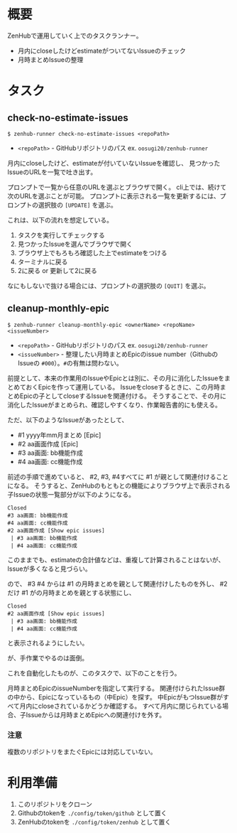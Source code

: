 # 概要

ZenHubで運用していく上でのタスクランナー。

- 月内にcloseしたけどestimateがついてないIssueのチェック
- 月時まとめIssueの整理


# タスク

## check-no-estimate-issues

```
$ zenhub-runner check-no-estimate-issues <repoPath>
```

- `<repoPath>` - GitHubリポジトリのパス ex. `oosugi20/zenhub-runner`

月内にcloseしたけど、estimateが付いていないIssueを確認し、
見つかったIssueのURLを一覧で吐き出す。

プロンプトで一覧から任意のURLを選ぶとブラウザで開く。
cli上では、続けて次のURLを選ぶことが可能。
プロンプトに表示される一覧を更新するには、プロンプトの選択肢の `[UPDATE]` を選ぶ。

これは、以下の流れを想定している。

1. タスクを実行してチェックする
2. 見つかったIssueを選んでブラウザで開く
3. ブラウザ上でもろもろ確認した上でestimateをつける
4. ターミナルに戻る
5. 2に戻る or 更新して2に戻る

なにもしないで抜ける場合には、プロンプトの選択肢の `[QUIT]` を選ぶ。


## cleanup-monthly-epic

```
$ zenhub-runner cleanup-monthly-epic <ownerName> <repoName> <issueNumber>
```

- `<repoPath>` - GitHubリポジトリのパス ex. `oosugi20/zenhub-runner`
- `<issueNumber>` - 整理したい月時まとめEpicのissue number（GithubのIssueの `#000`）。`#`の有無は問わない。

前提として、本来の作業用のIssueやEpicとは別に、その月に消化したIssueをまとめておくEpicを作って運用している。
Issueをcloseするときに、この月時まとめEpicの子としてcloseするIssueを関連付ける。
そうすることで、その月に消化したIssueがまとめられ、確認しやすくなり、作業報告書的にも使える。

ただ、以下のようなIssueがあったとして、

- #1 yyyy年mm月まとめ [Epic]
- #2 aa画面作成 [Epic]
- #3 aa画面: bb機能作成
- #4 aa画面: cc機能作成

前述の手順で進めていると、 #2, #3, #4すべてに #1 が親として関連付けることになる。
そうすると、ZenHubのもともとの機能によりブラウザ上で表示される子Issueの状態一覧部分が以下のようになる。

```
Closed
#3 aa画面: bb機能作成
#4 aa画面: cc機能作成
#2 aa画面作成 [Show epic issues]
 | #3 aa画面: bb機能作成
 | #4 aa画面: cc機能作成
```

このままでも、estimateの合計値などは、重複して計算されることはないが、Issueが多くなると見づらい。

ので、 #3 #4 からは #1 の月時まとめを親として関連付けしたものを外し、 #2 だけ #1 がの月時まとめを親とする状態にし、

```
Closed
#2 aa画面作成 [Show epic issues]
 | #3 aa画面: bb機能作成
 | #4 aa画面: cc機能作成
```

と表示されるようにしたい。

が、手作業でやるのは面倒。

これを自動化したものが、このタスクで、以下のことを行う。

月時まとめEpicのissueNumberを指定して実行する。
関連付けられたIssue群の中から、Epicになっているもの（中Epic）を探す。
中EpicがもつIssue群がすべて月内にcloseされているかどうか確認する。
すべて月内に閉じられている場合、子Issueからは月時まとめEpicへの関連付けを外す。

### 注意

複数のリポジトリをまたぐEpicには対応していない。


# 利用準備

1. このリポジトリをクローン
1. Githubのtokenを `./config/token/github` として置く
1. ZenHubのtokenを `./config/token/zenhub` として置く
